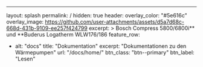 ---

layout: splash
permalink: /
hidden: true
header:
overlay_color: "#5e616c"
overlay_image: https://github.com/user-attachments/assets/d5a7d68c-668d-431b-9109-ee257f424799
excerpt: >
Bosch Compress 5800/6800i** und **Buderus Logatherm WLW176/186
feature_row:

- alt: "docs"
  title: "Dokumentation"
  excerpt: "Dokumentationen zu den Wärmepumpen"
  url: "/docs/home/"
  btn_class: "btn--primary"
  btn_label: "Lesen"
